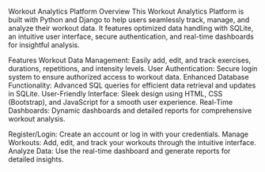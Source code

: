 Workout Analytics Platform
Overview
This Workout Analytics Platform is built with Python and Django to help users seamlessly track, manage, and analyze their workout data. It features optimized data handling with SQLite, an intuitive user interface, secure authentication, and real-time dashboards for insightful analysis.

Features
Workout Data Management: Easily add, edit, and track exercises, durations, repetitions, and intensity levels.
User Authentication: Secure login system to ensure authorized access to workout data.
Enhanced Database Functionality: Advanced SQL queries for efficient data retrieval and updates in SQLite.
User-Friendly Interface: Sleek design using HTML, CSS (Bootstrap), and JavaScript for a smooth user experience.
Real-Time Dashboards: Dynamic dashboards and detailed reports for comprehensive workout analysis.

Register/Login: Create an account or log in with your credentials.
Manage Workouts: Add, edit, and track your workouts through the intuitive interface.
Analyze Data: Use the real-time dashboard and generate reports for detailed insights.


